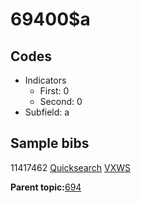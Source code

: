 # 69400$a

## Codes

-   Indicators
    -   First: 0
    -   Second: 0
-   Subfield: a

## Sample bibs

11417462 [Quicksearch](https://search.library.yale.edu/catalog/11417462) [VXWS](http://prodorbis.library.yale.edu:7014/vxws/GetHoldingsService?bibId=11417462)

**Parent topic:**[694](../../tags/694/694.md)

